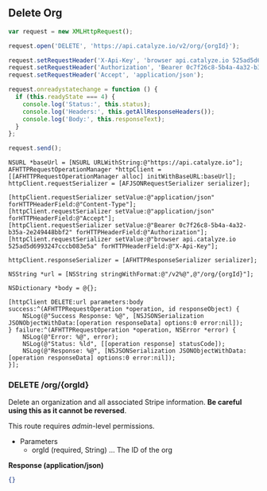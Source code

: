 ## Delete Org

```javascript
var request = new XMLHttpRequest();

request.open('DELETE', 'https://api.catalyze.io/v2/org/{orgId}');

request.setRequestHeader('X-Api-Key', 'browser api.catalyze.io 525ad5d6993247cccb083e5a');
request.setRequestHeader('Authorization', 'Bearer 0c7f26c8-5b4a-4a32-b35a-2e249448bbf2');
request.setRequestHeader('Accept', 'application/json');

request.onreadystatechange = function () {
  if (this.readyState === 4) {
    console.log('Status:', this.status);
    console.log('Headers:', this.getAllResponseHeaders());
    console.log('Body:', this.responseText);
  }
};

request.send();
```

```objc
NSURL *baseUrl = [NSURL URLWithString:@"https://api.catalyze.io"];
AFHTTPRequestOperationManager *httpClient = [[AFHTTPRequestOperationManager alloc] initWithBaseURL:baseUrl];
httpClient.requestSerializer = [AFJSONRequestSerializer serializer];

[httpClient.requestSerializer setValue:@"application/json" forHTTPHeaderField:@"Content-Type"];
[httpClient.requestSerializer setValue:@"application/json" forHTTPHeaderField:@"Accept"];
[httpClient.requestSerializer setValue:@"Bearer 0c7f26c8-5b4a-4a32-b35a-2e249448bbf2" forHTTPHeaderField:@"Authorization"];
[httpClient.requestSerializer setValue:@"browser api.catalyze.io 525ad5d6993247cccb083e5a" forHTTPHeaderField:@"X-Api-Key"];

httpClient.responseSerializer = [AFHTTPResponseSerializer serializer];

NSString *url = [NSString stringWithFormat:@"/v2%@",@"/org/{orgId}"];

NSDictionary *body = @{};

[httpClient DELETE:url parameters:body success:^(AFHTTPRequestOperation *operation, id responseObject) {
    NSLog(@"Success Response: %@", [NSJSONSerialization JSONObjectWithData:[operation responseData] options:0 error:nil]);
} failure:^(AFHTTPRequestOperation *operation, NSError *error) {
    NSLog(@"Error: %@", error);
    NSLog(@"Status: %ld", [[operation response] statusCode]);
    NSLog(@"Response: %@", [NSJSONSerialization JSONObjectWithData:[operation responseData] options:0 error:nil]);
}];
```


### DELETE /org/{orgId}
Delete an organization and all associated Stripe information. **Be careful using this as it cannot be reversed**.

This route requires *admin*-level permissions.

* Parameters
    * orgId (required, String) ... The ID of the org


**Response (application/json)**

```json
{}
```

